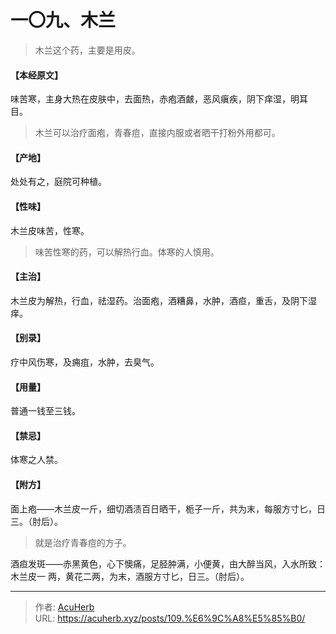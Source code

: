 # 一〇九、木兰


> 木兰这个药，主要是用皮。

#### 【本经原文】
味苦寒，主身大热在皮肤中，去面热，赤疱酒皻，恶风瘨疾，阴下痒湿，明耳
目。

> 木兰可以治疗面疱，青春痘，直接内服或者晒干打粉外用都可。

#### 【产地】
处处有之，庭院可种植。
#### 【性味】
木兰皮味苦，性寒。

> 味苦性寒的药，可以解热行血。体寒的人慎用。

#### 【主治】
木兰皮为解热，行血，祛湿药。治面疱，酒糟鼻，水肿，酒疸，重舌，及阴下湿痒。
#### 【别录】
疗中风伤寒，及痈疽，水肿，去臭气。
#### 【用量】
普通一钱至三钱。
#### 【禁忌】
体寒之人禁。
#### 【附方】
面上疱——木兰皮一斤，细切酒渍百日晒干，栀子一斤，共为末，每服方寸匕，日三。（肘后）。

> 就是治疗青春痘的方子。

酒疸发斑——赤黑黄色，心下懊痛，足胫肿满，小便黄，由大醉当风，入水所致：木兰皮一
两，黄花二两，为末，酒服方寸匕，日三。（肘后）。

---

> 作者: [AcuHerb](https://acuherb.xyz)  
> URL: https://acuherb.xyz/posts/109.%E6%9C%A8%E5%85%B0/  

